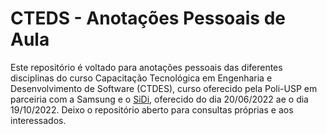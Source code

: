 # CTEDS - Anotações Pessoais de Aula
Este repositório é voltado para anotações pessoais das diferentes disciplinas do curso Capacitação Tecnológica em Engenharia e Desenvolvimento de Software (CTDES), curso oferecido pela Poli-USP em parceiria com a Samsung e o [SiDi](https://www.sidi.org.br/), oferecido do dia 20/06/2022 ae o dia 19/10/2022. Deixo o repositório aberto para consultas próprias e aos interessados.
